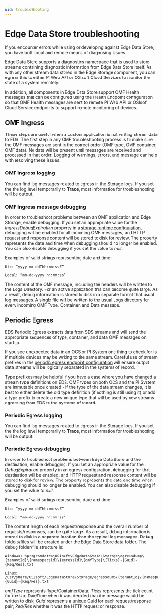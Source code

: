 ```yaml
---
uid: troubleShooting
---
```


# Edge Data Store troubleshooting

If you encounter errors while using or developing against Edge Data Store, you have both local and remote means of diagnosing issues.

Edge Data Store supports a diagnostics namespace that is used to store streams containing diagnostic information from Edge Data Store itself. As with any other stream data stored in the Edge Storage component, you can egress this to either PI Web API or OSIsoft Cloud Services to monitor the state of a system remotely.

In addition, all components in Edge Data Store support OMF Health messages that can be configured using the Health Endpoint configuration so that OMF Health messages are sent to remote PI Web API or OSIsoft Cloud Service endpoints to support remote monitoring of devices.

## OMF Ingress

These steps are useful when a custom application is not writing stream data to EDS. The first step in any OMF troubleshooting process is to make sure the OMF messages are sent in the correct order (OMF type, OMF container, OMF data). No data will be present until messages are received and processed in that order. Logging of warnings, errors, and message can help with resolving these issues.

### OMF Ingress logging

You can find log messages related to egress in the Storage logs. If you set the the log level temporarily to **Trace**, most information for troubleshooting will be output.

### OMF Ingress message debugging

In order to troubleshoot problems between an OMF application and Edge Storage, enable debugging. If you set an appropriate value for the *IngressDebugExpiration* property in a [storage runtime configuration](.\Storage_Runtime_schema.md), debugging will be enabled for all incoming OMF messages, and HTTP request and response content will be stored to disk for review. The property represents the date and time when debugging should no longer be enabled. You can also disable debugging if you set the value to *null*.

Examples of valid strings representing date and time:

    Utc: “yyyy-mm-ddThh:mm:ssZ”

    Local: “mm-dd-yyyy hh:mm:ss”

The content of the OMF message, including the headers will be written to the Logs Directory. For an active application this can become quite large. As a result, debug information is stored to disk in a separate format that usual log messages. A single file will be written to the usual Logs directory for every incoming OMF Type, Container, and Data message.

## Periodic Egress

EDS Periodic Egress extracts data from SDS streams and will send the appropriate sequences of type, container, and data OMF messages on startup.

If you see unexpected data in an OCS or PI System one thing to check for is if multiple devices may be writing to the same stream. Careful use of stream prefixes in the [periodic egress endpoint configuration](https://osisoft.github.io/Edge-Data-Store-Docs/V1/Egress/Egress.html) will ensure output data streams will be logically separated in the systems of record.

Type prefixes may be helpful if you have a case where you have changed a stream type definitions on EDS. OMF types on both OCS and the PI System are immutable once created - if the type of the data stream changes, it is best to either delete the old type definition (if nothing is still using it) or add a type prefix to create a new unique type that will be used by new streams egressing from EDS to the systems of record.

### Periodic Egress logging

You can find log messages related to egress in the Storage logs. If you set the the log level temporarily to **Trace**, most information for troubleshooting will be output.

### Periodic Egress debugging

In order to troubleshoot problems between Edge Data Store and the destination, enable debugging. If you set an appropriate value for the *DebugExpiration* property in an egress configuration, debugging for that destination will be enabled, and HTTP request and response content will be stored to disk for review. The property represents the date and time when debugging should no longer be enabled. You can also disable debugging if you set the value to *null*.

Examples of valid strings representing date and time:

    Utc: “yyyy-mm-ddThh:mm:ssZ”

    Local: “mm-dd-yyyy hh:mm:ss”

The content length of each request/response and the overall number of requests/responses, can be quite large. As a result, debug information is stored to disk in a separate location than the typical log messages. Debug folders/files will be created under the Edge Data Store data folder. The debug folder/file structure is:

    Windows: %programdata%\OSIsoft\EdgeDataStore\Storage\egressdump\{tenantId}\{namespaceId}\{egressId}\{omfType}\{Ticks}-{Guid}-{Req/Res}.txt

    Linux: /usr/share/OSIsoft/EdgeDataStore/Storage/egressdump/{tenantId}/{namespaceId}/{egressId}/{omfType}/{Ticks}-{Guid}-{Req/Res}.txt

*omfType* represents Type/Container/Data;
*Ticks* represents the tick count for the Utc DateTime when it was decided that the message would be written to disk;
*Guid* represents a unique Guid for each request/response pair;
*Req/Res* whether it was the HTTP request or response.
